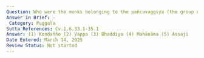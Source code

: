```yaml
---
Question: Who were the monks belonging to the pañcavaggiya (the group of five monks taught the Buddha's first discourse, the Dhammacakkappavattana Sutta)?
Answer in Brief: -
 Category: Puggala
Sutta References: Cv.1.6.33.1-35.1
Answer: (1) Koṇḍañño (2) Vappa (3) Bhaddiya (4) Mahānāma (5) Assaji
Date Entered: March 14, 2025
Review Status: Not started
---
```

